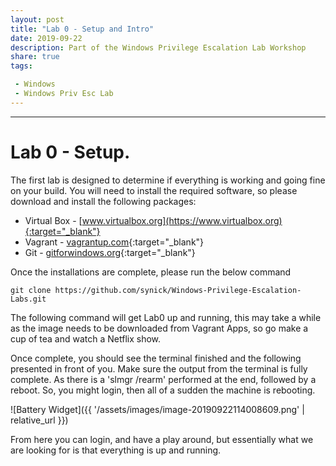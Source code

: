 ```yaml
---
layout: post
title: "Lab 0 - Setup and Intro"
date: 2019-09-22
description: Part of the Windows Privilege Escalation Lab Workshop
share: true
tags:

 - Windows
 - Windows Priv Esc Lab
---
```

---

# [](#header-1)Lab 0 - Setup.

The first lab is designed to determine if everything is working and going fine on your build. You will need to install the required software, so please download and install the following packages:

* Virtual Box - [www.virtualbox.org](https://www.virtualbox.org){:target="_blank"}
* Vagrant - [vagrantup.com](https://vagrantup.com){:target="_blank"}
* Git - [gitforwindows.org](https://gitforwindows.org){:target="_blank"}

Once the installations are complete, please run the below command

````
git clone https://github.com/synick/Windows-Privilege-Escalation-Labs.git
````

The following command will get Lab0 up and running, this may take a while as the image needs to be downloaded from Vagrant Apps, so go make a cup of tea and watch a Netflix show.

Once complete, you should see the terminal finished and the following presented in front of you. Make sure the output from the terminal is fully complete. As there is a 'slmgr /rearm' performed at the end, followed by a reboot. So, you might login, then all of a sudden the machine is rebooting. 

![Battery Widget]({{ '/assets/images/image-20190922114008609.png' | relative_url }})

From here you can login, and have a play around, but essentially what we are looking for is that everything is up and running.